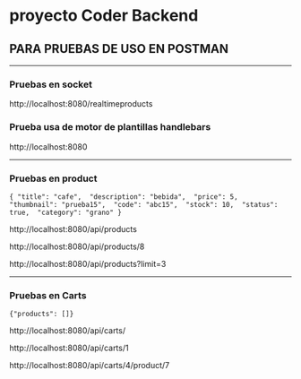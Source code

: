 # proyecto Coder Backend
## PARA PRUEBAS DE USO EN POSTMAN
***
### Pruebas en socket

http://localhost:8080/realtimeproducts

### Prueba usa de motor de plantillas handlebars

http://localhost:8080

***

### Pruebas en product

``{ "title": "cafe", 
    "description": "bebida", 
    "price": 5, 
    "thumbnail": "prueba15", 
    "code": "abc15", 
    "stock": 10, 
    "status": true, 
    "category": "grano" }``

http://localhost:8080/api/products 

http://localhost:8080/api/products/8

http://localhost:8080/api/products?limit=3
***
### Pruebas en Carts

`{"products": []}`

http://localhost:8080/api/carts/

http://localhost:8080/api/carts/1

http://localhost:8080/api/carts/4/product/7
